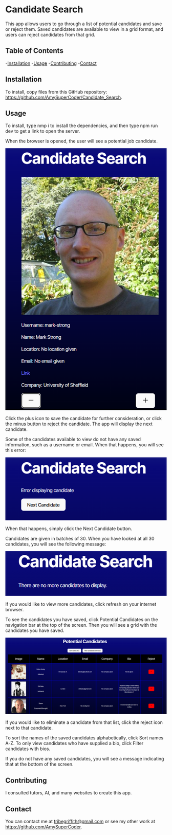 # Candidate Search

This app allows users to go through a list of potential candidates and save or reject them. Saved candidates are available to view in a grid format, and users can reject candidates from that grid.

## Table of Contents
-[Installation](#installation)
-[Usage](#usage)
-[Contributing](#contributing)
-[Contact](#contact)

## Installation

To install, copy files from this GitHub repository: https://github.com/AmySuperCoder/Candidate_Search.

## Usage

To install, type nmp i to install the dependencies, and then type npm run dev to get a link to open the server.

When the browser is opened, the user will see a potential job candidate.

![Initial screen example](https://github.com/AmySuperCoder/Candidate_Search/blob/main/public/Images/Candidate_search_example.png)

Click the plus icon to save the candidate for further consideration, or click the minus button to reject the candidate. The app will display the next candidate.

Some of the candidates available to view do not have any saved information, such as a username or email. When that happens, you will see this error:

![Candidate error](https://github.com/AmySuperCoder/Candidate_Search/blob/main/public/Images/Candidate_error.png)

When that happens, simply click the Next Candidate button.

Candidates are given in batches of 30. When you have looked at all 30 candidates, you will see the following message:

![No more candidates](https://github.com/AmySuperCoder/Candidate_Search/blob/main/public/Images/No-more-candidates.png)

If you would like to view more candidates, click refresh on your internet browser.

To see the candidates you have saved, click Potential Candidates on the navigation bar at the top of the screen. Then you will see a grid with the candidates you have saved.

![Potential candidates](https://github.com/AmySuperCoder/Candidate_Search/blob/main/public/Images/Potential_candidates.png)

If you would like to eliminate a candidate from that list, click the reject icon next to that candidate. 

To sort the names of the saved candidates alphabetically, click Sort names A-Z. To only view candidates who have supplied a bio, click Filter candidates with bios.

If you do not have any saved candidates, you will see a message indicating that at the bottom of the screen.

## Contributing

I consulted tutors, AI, and many websites to create this app.

## Contact

You can contact me at tribegriffith@gmail.com or see my other work at https://github.com/AmySuperCoder.
